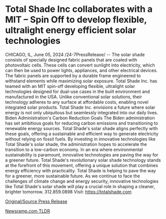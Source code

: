 # Total Shade Inc collaborates with a MIT – Spin Off to develop flexible, ultralight energy efficient solar technologies

CHICAGO, IL, June 05, 2024 /24-7PressRelease/ -- The solar shade consists of specially designed fabric panels that are coated with photovoltaic cells. These cells can convert sunlight into electricity, which can then be used to power lights, appliances, and other electrical devices. The fabric panels are supported by a durable frame engineered to withstand elements while maximizing solar exposure.  Total Shade Inc. has teamed with an MIT spin-off developing flexible, ultralight solar technologies designed for dual-use cases in the built environment and manufactured in the USA. Unlike conventional solar solutions, their technology adheres to any surface at affordable costs, enabling novel integrated solar products. Total Shade Inc. envisions a future where solar energy is not only ubiquitous but seamlessly integrated into our daily lives.  Biden Administration's Carbon Reduction Goals  The Biden administration has set ambitious goals for reducing carbon emissions and transitioning to renewable energy sources. Total Shade's solar shade aligns perfectly with these goals, offering a sustainable and efficient way to generate electricity without relying on fossil fuels. By investing in innovative technologies like Total Shade's solar shade, the administration hopes to accelerate the transition to a low-carbon economy.  In an era where environmental sustainability is paramount, innovative technologies are paving the way for a greener future. Total Shade's revolutionary solar shade technology stands at the forefront of this movement, offering a unique solution that combines energy efficiency with practicality.  Total Shade is helping to pave the way for a greener, more sustainable future. As we continue to face the challenges of climate change and energy security, innovative technologies like Total Shade's solar shade will play a crucial role in shaping a cleaner, brighter tomorrow. 312.859.0898  Visit: https://totalshade.com 

[Original/Source Press Release](https://www.24-7pressrelease.com/press-release/511422/total-shade-inc-collaborates-with-a-mit-spin-off-to-develop-flexible-ultralight-energy-efficient-solar-technologies) 

[Newsramp.com TLDR](https://newsramp.com/None) 